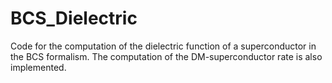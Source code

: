 # BCS_Dielectric
Code for the computation of the dielectric function of a superconductor in the BCS formalism. The computation of the DM-superconductor rate is also implemented.

